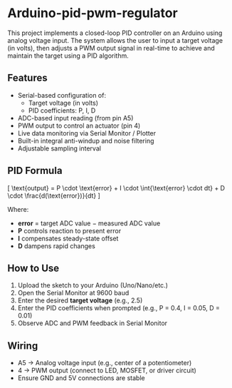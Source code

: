# Arduino-pid-pwm-regulator
This project implements a closed-loop PID controller on an Arduino using analog voltage input. The system allows the user to input a target voltage (in volts), then adjusts a PWM output signal in real-time to achieve and maintain the target using a PID algorithm.
## Features

- Serial-based configuration of:
  - Target voltage (in volts)
  - PID coefficients: P, I, D
- ADC-based input reading (from pin A5)
- PWM output to control an actuator (pin 4)
- Live data monitoring via Serial Monitor / Plotter
- Built-in integral anti-windup and noise filtering
- Adjustable sampling interval

## PID Formula

\[
\text{output} = P \cdot \text{error} + I \cdot \int{\text{error} \cdot dt} + D \cdot \frac{d(\text{error})}{dt}
\]

Where:
- **error** = target ADC value − measured ADC value
- **P** controls reaction to present error
- **I** compensates steady-state offset
- **D** dampens rapid changes

## How to Use

1. Upload the sketch to your Arduino (Uno/Nano/etc.)
2. Open the Serial Monitor at 9600 baud
3. Enter the desired **target voltage** (e.g., 2.5)
4. Enter the PID coefficients when prompted (e.g., P = 0.4, I = 0.05, D = 0.01)
5. Observe ADC and PWM feedback in Serial Monitor

## Wiring

- A5 → Analog voltage input (e.g., center of a potentiometer)
- 4 → PWM output (connect to LED, MOSFET, or driver circuit)
- Ensure GND and 5V connections are stable
